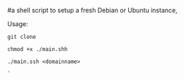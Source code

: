 #a shell script to setup a fresh Debian or Ubuntu instance,


Usage:
```
git clone

chmod +x ./main.shh

./main.ssh <domainname>

`
